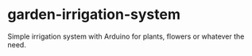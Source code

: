 # garden-irrigation-system
Simple irrigation system with Arduino for plants, flowers or whatever the need.

